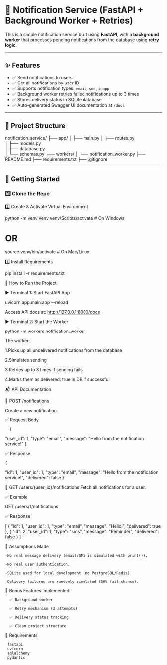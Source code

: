 # 📨 Notification Service (FastAPI + Background Worker + Retries)

This is a simple notification service built using **FastAPI**, with a **background worker** that processes pending notifications from the database using **retry logic**.

---

## ✨ Features

- ✅ Send notifications to users
- ✅ Get all notifications by user ID
- ✅ Supports notification types: `email`, `sms`, `inapp`
- ✅ Background worker retries failed notifications up to 3 times
- ✅ Stores delivery status in SQLite database
- ✅ Auto-generated Swagger UI documentation at `/docs`

---

## 📁 Project Structure

notification_service/
├── app/
│ ├── main.py
│ ├── routes.py                                                  
│ ├── models.py                                                
│ ├── database.py                                         
│ └── schemas.py
├── workers/
│ └── notification_worker.py 
├── README.md 
├── requirements.txt 
├── .gitignore 


---

## 🚀 Getting Started

### 1️⃣ Clone the Repo

2️⃣ Create & Activate Virtual Environment

python -m venv venv
venv\Scripts\activate       # On Windows
# OR
source venv/bin/activate    # On Mac/Linux


3️⃣ Install Requirements

pip install -r requirements.txt


🧪 How to Run the Project

▶️ Terminal 1: Start FastAPI App

uvicorn app.main:app --reload

Access API docs at:
http://127.0.0.1:8000/docs


▶️ Terminal 2: Start the Worker

python -m workers.notification_worker


The worker:

1.Picks up all undelivered notifications from the database

2.Simulates sending

3.Retries up to 3 times if sending fails

4.Marks them as delivered: true in DB if successful

📬 API Documentation

📌 POST /notifications

Create a new notification.

✅ Request Body
    
      {
  "user_id": 1,
  "type": "email",
  "message": "Hello from the notification service!"
}

✅ Response

    {
  "id": 1,
  "user_id": 1,
  "type": "email",
  "message": "Hello from the notification service!",
  "delivered": false
}


📌 GET /users/{user_id}/notifications
Fetch all notifications for a user.

✅ Example

   GET /users/1/notifications

✅ Response

[
  {
    "id": 1,
    "user_id": 1,
    "type": "email",
    "message": "Hello!",
    "delivered": true
  },
  {
    "id": 2,
    "user_id": 1,
    "type": "sms",
    "message": "Reminder",
    "delivered": false
  }
]

📌 Assumptions Made

    -No real message delivery (email/SMS is simulated with print()).

    -No real user authentication.

    -SQLite used for local development (no PostgreSQL/Redis).

    -Delivery failures are randomly simulated (30% fail chance).


🧠 Bonus Features Implemented

      ✅ Background worker

      ✅ Retry mechanism (3 attempts)

      ✅ Delivery status tracking

      ✅ Clean project structure

📌 Requirements

     fastapi
     uvicorn
     sqlalchemy
     pydantic
